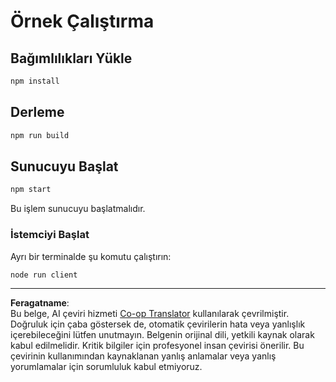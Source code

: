 <!--
CO_OP_TRANSLATOR_METADATA:
{
  "original_hash": "67cc24a3a2d1cdd7d395ed5e67be8557",
  "translation_date": "2025-10-07T01:34:56+00:00",
  "source_file": "03-GettingStarted/11-simple-auth/code/basic/typescript/README.md",
  "language_code": "tr"
}
-->
# Örnek Çalıştırma

## Bağımlılıkları Yükle

```bash
npm install
```

## Derleme

```bash
npm run build
```

## Sunucuyu Başlat

```bash
npm start
```

Bu işlem sunucuyu başlatmalıdır.

### İstemciyi Başlat

Ayrı bir terminalde şu komutu çalıştırın:

```bash
node run client
```

---

**Feragatname**:  
Bu belge, AI çeviri hizmeti [Co-op Translator](https://github.com/Azure/co-op-translator) kullanılarak çevrilmiştir. Doğruluk için çaba göstersek de, otomatik çevirilerin hata veya yanlışlık içerebileceğini lütfen unutmayın. Belgenin orijinal dili, yetkili kaynak olarak kabul edilmelidir. Kritik bilgiler için profesyonel insan çevirisi önerilir. Bu çevirinin kullanımından kaynaklanan yanlış anlamalar veya yanlış yorumlamalar için sorumluluk kabul etmiyoruz.